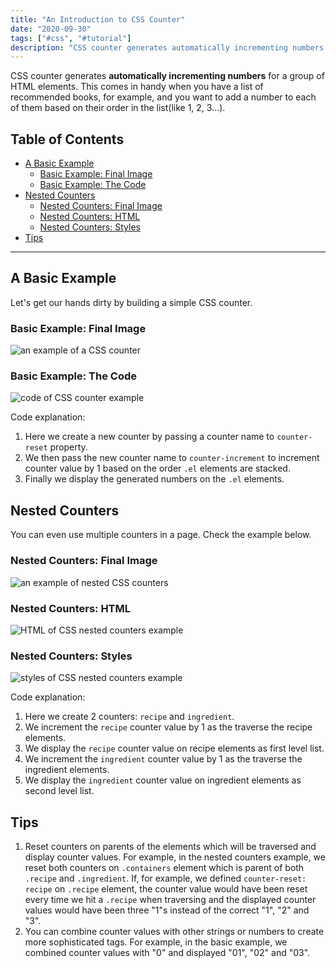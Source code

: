 ```yaml
---
title: "An Introduction to CSS Counter"
date: "2020-09-30"
tags: ["#css", "#tutorial"]
description: "CSS counter generates automatically incrementing numbers for a group of HTML elements."
---
```

CSS counter generates **automatically incrementing numbers** for a group of HTML elements. This comes in handy when you have a list of recommended books, for example, and you want to add a number to each of them based on their order in the list(like 1, 2, 3...).

## Table of Contents

- [A Basic Example](#a-basic-example)
  - [Basic Example: Final Image](#basic-example-final-image)
  - [Basic Example: The Code](#basic-example-the-code)
- [Nested Counters](#nested-counters)
  - [Nested Counters: Final Image](#nested-counters-final-image)
  - [Nested Counters: HTML](#nested-counters-html)
  - [Nested Counters: Styles](#nested-counters-styles)
- [Tips](#tips)

---

## A Basic Example

Let's get our hands dirty by building a simple CSS counter.

### Basic Example: Final Image

![an example of a CSS counter](/images/post-images/counter.png)

### Basic Example: The Code

![code of CSS counter example](/images/post-images/counter-code.png)

Code explanation:

1. Here we create a new counter by passing a counter name to `counter-reset` property.
2. We then pass the new counter name to `counter-increment` to increment counter value by 1 based on the order `.el` elements are stacked.
3. Finally we display the generated numbers on the `.el` elements.

## Nested Counters

You can even use multiple counters in a page. Check the example below.

### Nested Counters: Final Image

![an example of nested CSS counters](/images/post-images/nested-counters.png)

### Nested Counters: HTML

![HTML of CSS nested counters example](/images/post-images/nested-counters-styles.png)

### Nested Counters: Styles

![styles of CSS nested counters example](/images/post-images/nested-counters-html.png)

Code explanation:

1. Here we create 2 counters: `recipe` and `ingredient`.
2. We increment the `recipe` counter value by 1 as the traverse the recipe elements.
3. We display the `recipe` counter value on recipe elements as first level list.
4. We increment the `ingredient` counter value by 1 as the traverse the ingredient elements.
5. We display the `ingredient` counter value on ingredient elements as second level list.

## Tips

1. Reset counters on parents of the elements which will be traversed and display counter values. For example, in the nested counters example, we reset both counters on `.containers` element which is parent of both `.recipe` and `.ingredient`. If, for example, we defined `counter-reset: recipe` on `.recipe` element, the counter value would have been reset every time we hit a `.recipe` when traversing and the displayed counter values would have been three "1"s instead of the correct "1", "2" and "3".
2. You can combine counter values with other strings or numbers to create more sophisticated tags. For example, in the basic example, we combined counter values with "0" and displayed "01", "02" and "03".
